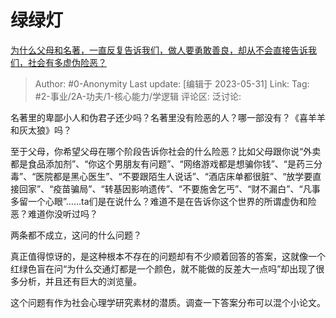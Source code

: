 # 绿绿灯
[为什么父母和名著，一直反复告诉我们，做人要勇敢善良，却从不会直接告诉我们，社会有多虚伪险恶？](https://www.zhihu.com/question/598152801/answer/3052969583)

> Author: #0-Anonymity
> Last update: [编辑于 2023-05-31]
> Link:
> Tag: #2-事业/2A-功夫/1-核心能力/学逻辑 
> 评论区:
> 泛讨论:

名著里的卑鄙小人和伪君子还少吗？名著里没有险恶的人？哪一部没有？《喜羊羊和灰太狼》吗？

至于父母，你希望父母在哪个阶段告诉你社会的什么险恶？比如父母跟你说“外卖都是食品添加剂”、“你这个男朋友有问题”、“网络游戏都是想骗你钱”、“是药三分毒”、“医院都是黑心医生”、“不要跟陌生人说话”、“酒店床单都很脏”、“放学要直接回家”、“疫苗骗局”、“转基因影响遗传”、“不要施舍乞丐”、“财不漏白”、“凡事多留一个心眼”……ta们是在说什么？难道不是在告诉你这个世界的所谓虚伪和险恶？难道你没听过吗？

两条都不成立，这问的什么问题？

真正值得惊讶的，是这种根本不存在的问题却有不少顺着回答的答案，这就像一个红绿色盲在问“为什么交通灯都是一个颜色，就不能做的反差大一点吗”却出现了很多分析，并且还有巨大的浏览量。

这个问题有作为社会心理学研究素材的潜质。调查一下答案分布可以混个小论文。